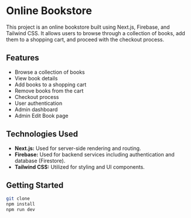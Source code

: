 # Online Bookstore

This project is an online bookstore built using Next.js, Firebase, and Tailwind CSS. It allows users to browse through a collection of books, add them to a shopping cart, and proceed with the checkout process.

## Features

- Browse a collection of books
- View book details
- Add books to a shopping cart
- Remove books from the cart
- Checkout process
- User authentication
- Admin dashboard
- Admin Edit Book page

## Technologies Used

- **Next.js:** Used for server-side rendering and routing.
- **Firebase:** Used for backend services including authentication and database (Firestore).
- **Tailwind CSS:** Utilized for styling and UI components.

## Getting Started
```bash
git clone
npm install
npm run dev
```

